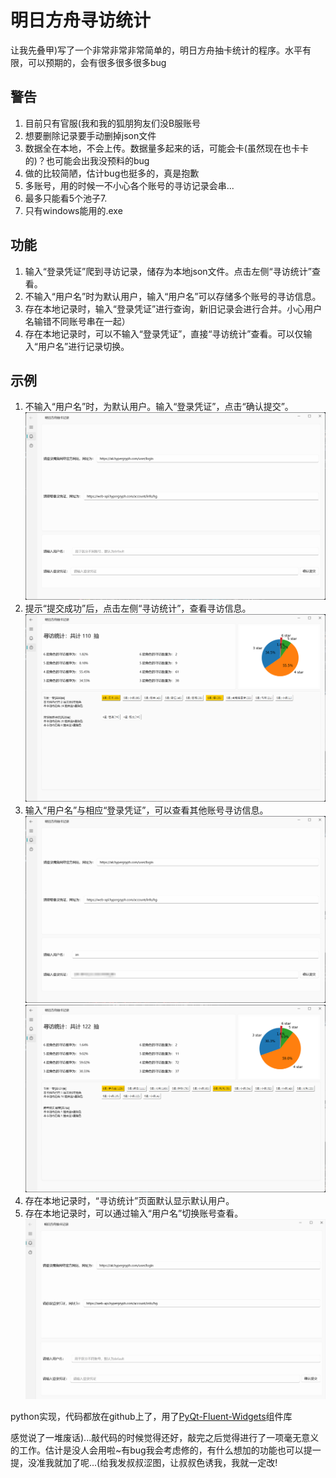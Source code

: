 # 明日方舟寻访统计

让我先叠甲)写了一个非常非常非常简单的，明日方舟抽卡统计的程序。水平有限，可以预期的，会有很多很多很多bug

## 警告
1. 目前只有官服(我和我的狐朋狗友们没B服账号
2. 想要删除记录要手动删掉json文件
3. 数据全在本地，不会上传。数据量多起来的话，可能会卡(虽然现在也卡卡的)？也可能会出我没预料的bug
4. 做的比较简陋，估计bug也挺多的，真是抱歉
5. 多账号，用的时候一不小心各个账号的寻访记录会串...
6. 最多只能看5个池子7.
7. 只有windows能用的.exe

## 功能
1. 输入“登录凭证”爬到寻访记录，储存为本地json文件。点击左侧“寻访统计”查看。
2. 不输入“用户名”时为默认用户，输入“用户名”可以存储多个账号的寻访信息。
3. 存在本地记录时，输入“登录凭证”进行查询，新旧记录会进行合并。小心用户名输错不同账号串在一起）
4. 存在本地记录时，可以不输入“登录凭证”，直接“寻访统计”查看。可以仅输入“用户名”进行记录切换。

## 示例
1. 不输入“用户名”时，为默认用户。输入“登录凭证”，点击“确认提交”。
![p1](./example/p1.png "p1")
2. 提示“提交成功”后，点击左侧“寻访统计”，查看寻访信息。
![p2](.\example\p2.png "p2")
3. 输入“用户名”与相应“登录凭证”，可以查看其他账号寻访信息。
![p3](.\example\p3.png "p3")
![p4](.\example\p4.png "p4")
4. 存在本地记录时，“寻访统计”页面默认显示默认用户。
5. 存在本地记录时，可以通过输入“用户名”切换账号查看。
![g1](.\example\g1.gif "g1")





python实现，代码都放在github上了，用了[PyQt-Fluent-Widgets](https://github.com/zhiyiYo/PyQt-Fluent-Widgets)组件库

感觉说了一堆废话)...敲代码的时候觉得还好，敲完之后觉得进行了一项毫无意义的工作。估计是没人会用啦~有bug我会考虑修的，有什么想加的功能也可以提一提，没准我就加了呢...(给我发叔叔涩图，让叔叔色诱我，我就一定改!
